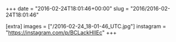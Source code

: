 +++
date = "2016-02-24T18:01:46+00:00"
slug = "2016/2016-02-24T18:01:46"

[extra]
images = ["/2016-02-24_18-01-46_UTC.jpg"]
instagram = "https://instagram.com/p/BCLackHIIEc"
+++
